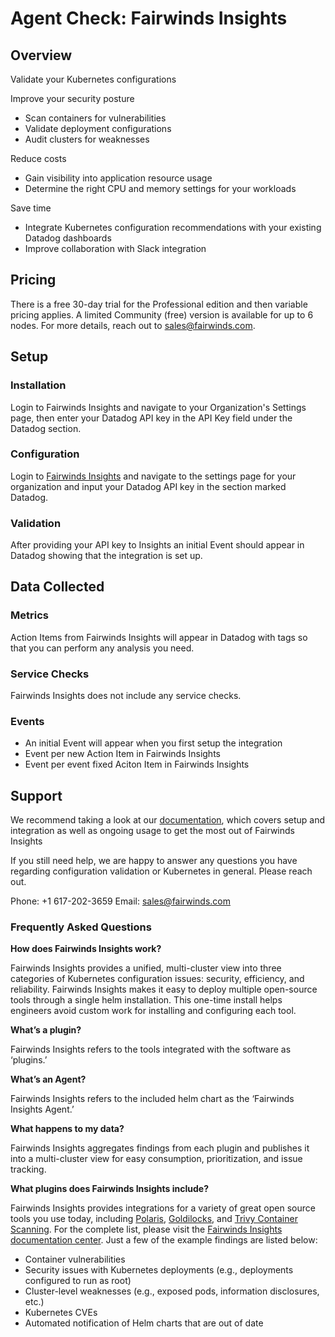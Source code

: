 # Agent Check: Fairwinds Insights

## Overview

Validate your Kubernetes configurations

Improve your security posture

*  Scan containers for vulnerabilities
* Validate deployment configurations
* Audit clusters for weaknesses

Reduce costs

* Gain visibility into application resource usage
* Determine the right CPU and memory settings for your workloads

Save time

* Integrate Kubernetes configuration recommendations with your existing Datadog dashboards
* Improve collaboration with Slack integration

## Pricing

There is a free 30-day trial for the Professional edition and then variable pricing applies. A limited Community (free) version is available for up to 6 nodes. For more details, reach out to sales@fairwinds.com.

## Setup

### Installation

Login to Fairwinds Insights and navigate to your Organization's Settings page, then enter your Datadog API key in the API Key field under the Datadog section.

### Configuration

Login to [Fairwinds Insights][1] and navigate to the settings page for your organization and input your Datadog API key in the section marked Datadog.

### Validation

After providing your API key to Insights an initial Event should appear in Datadog showing that the integration is set up.

## Data Collected

### Metrics

Action Items from Fairwinds Insights will appear in Datadog with tags so that you can perform any analysis you need.

### Service Checks

Fairwinds Insights does not include any service checks.

### Events

* An initial Event will appear when you first setup the integration
* Event per new Action Item in Fairwinds Insights
* Event per event fixed Aciton Item in Fairwinds Insights

## Support

We recommend taking a look at our [documentation](https://insights.docs.fairwinds.com/), which covers setup and integration as well as ongoing usage to get the most out of Fairwinds Insights

If you still need help, we are happy to answer any questions you have regarding configuration validation or Kubernetes in general. Please reach out.

Phone: +1 617-202-3659
Email: sales@fairwinds.com

### Frequently Asked Questions

**How does Fairwinds Insights work?**

Fairwinds Insights provides a unified, multi-cluster view into three categories of Kubernetes configuration issues: security, efficiency, and reliability. Fairwinds Insights makes it easy to deploy multiple open-source tools through a single helm installation. This one-time install helps engineers avoid custom work for installing and configuring each tool. 
 
**What’s a plugin?**

Fairwinds Insights refers to the tools integrated with the software as ‘plugins.’

**What’s an Agent?**

Fairwinds Insights refers to the included helm chart as the ‘Fairwinds Insights Agent.’

**What happens to my data?**

Fairwinds Insights aggregates findings from each plugin and publishes it into a multi-cluster view for easy consumption, prioritization, and issue tracking.

**What plugins does Fairwinds Insights include?**

Fairwinds Insights provides integrations for a variety of great open source tools you use today, including [Polaris](https://github.com/FairwindsOps/polaris), [Goldilocks](https://github.com/FairwindsOps/goldilocks/), and [Trivy Container Scanning](https://github.com/aquasecurity/trivy). For the complete list, please visit the [Fairwinds Insights documentation center](https://insights.docs.fairwinds.com/). Just a few of the example findings are listed below:

* Container vulnerabilities
* Security issues with Kubernetes deployments (e.g., deployments configured to run as root)
* Cluster-level weaknesses (e.g., exposed pods, information disclosures, etc.)
* Kubernetes CVEs
* Automated notification of Helm charts that are out of date

[1]: https://insights.fairwinds.com